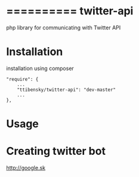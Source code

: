 ==========
twitter-api
==========

php library for communicating with Twitter API

# Installation

installation using composer


    "require": {
        ...
        "ttibensky/twitter-api": "dev-master"
        ...
    },
    

# Usage

# Creating twitter bot

http://google.sk
